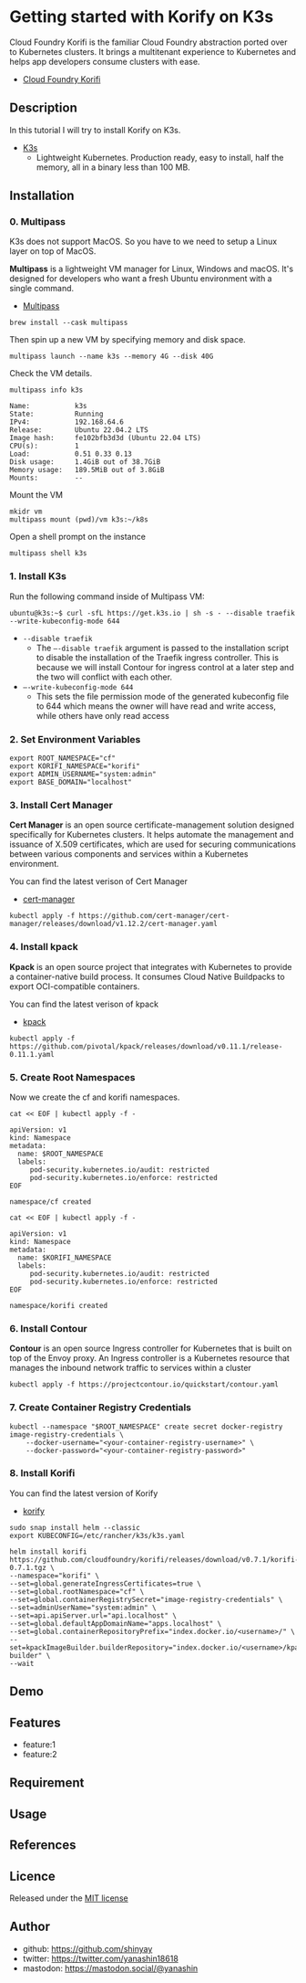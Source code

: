 # Getting started with Korify on K3s

Cloud Foundry Korifi is the familiar Cloud Foundry abstraction ported over to Kubernetes clusters. It brings a multitenant experience to Kubernetes and helps app developers consume clusters with ease.

- [Cloud Foundry Korifi](https://www.cloudfoundry.org/technology/korifi/)

## Description

In this tutorial I will try to install Korify on K3s.

- [K3s](https://k3s.io/)
  - Lightweight Kubernetes. Production ready, easy to install, half the memory, all in a binary less than 100 MB.

## Installation

### 0. Multipass

K3s does not support MacOS. So you have to we need to setup a Linux layer on top of MacOS.

**Multipass** is a lightweight VM manager for Linux, Windows and macOS. It's designed for developers who want a fresh Ubuntu environment with a single command.

- [Multipass](https://github.com/canonical/multipass)

```shell
brew install --cask multipass
```

Then spin up a new VM by specifying memory and disk space.

```shell
multipass launch --name k3s --memory 4G --disk 40G
```

Check the VM details.

```shell
multipass info k3s
```

```shell
Name:           k3s
State:          Running
IPv4:           192.168.64.6
Release:        Ubuntu 22.04.2 LTS
Image hash:     fe102bfb3d3d (Ubuntu 22.04 LTS)
CPU(s):         1
Load:           0.51 0.33 0.13
Disk usage:     1.4GiB out of 38.7GiB
Memory usage:   189.5MiB out of 3.8GiB
Mounts:         --
```

Mount the VM

```shell
mkidr vm
multipass mount (pwd)/vm k3s:~/k8s
```

Open a shell prompt on the instance

```shell
multipass shell k3s
```

### 1. Install K3s

Run the following command inside of Multipass VM:

```shell
ubuntu@k3s:~$ curl -sfL https://get.k3s.io | sh -s - --disable traefik --write-kubeconfig-mode 644
```

- `--disable traefik`
  - The `–-disable traefik` argument is passed to the installation script to disable the installation of the Traefik ingress controller. This is because we will install Contour for ingress control at a later step and the two will conflict with each other.
- `–-write-kubeconfig-mode 644`
  - This sets the file permission mode of the generated kubeconfig file to 644 which means the owner will have read and write access, while others have only read access

### 2. Set Environment Variables

```shell
export ROOT_NAMESPACE="cf"
export KORIFI_NAMESPACE="korifi"
export ADMIN_USERNAME="system:admin"
export BASE_DOMAIN="localhost"
```

### 3. Install Cert Manager

**Cert Manager** is an open source certificate-management solution designed specifically for Kubernetes clusters. It helps automate the management and issuance of X.509 certificates, which are used for securing communications between various components and services within a Kubernetes environment.

You can find the latest verison of Cert Manager

- [cert-manager](https://github.com/cert-manager/cert-manager)

```shell
kubectl apply -f https://github.com/cert-manager/cert-manager/releases/download/v1.12.2/cert-manager.yaml
```

### 4. Install kpack

**Kpack** is an open source project that integrates with Kubernetes to provide a container-native build process. It consumes Cloud Native Buildpacks to export OCI-compatible containers.

You can find the latest verison of kpack

- [kpack](https://github.com/pivotal/kpack)

```shell
kubectl apply -f https://github.com/pivotal/kpack/releases/download/v0.11.1/release-0.11.1.yaml
```

### 5. Create Root Namespaces

Now we create the cf and korifi namespaces.

```shell
cat << EOF | kubectl apply -f -
 
apiVersion: v1
kind: Namespace
metadata:
  name: $ROOT_NAMESPACE
  labels:
     pod-security.kubernetes.io/audit: restricted
     pod-security.kubernetes.io/enforce: restricted
EOF
```

```shell
namespace/cf created
```

```shell
cat << EOF | kubectl apply -f -
 
apiVersion: v1
kind: Namespace
metadata:
  name: $KORIFI_NAMESPACE
  labels:
     pod-security.kubernetes.io/audit: restricted
     pod-security.kubernetes.io/enforce: restricted
EOF
```

```shell
namespace/korifi created
```

### 6. Install Contour

**Contour** is an open source Ingress controller for Kubernetes that is built on top of the Envoy proxy. An Ingress controller is a Kubernetes resource that manages the inbound network traffic to services within a cluster

```shell
kubectl apply -f https://projectcontour.io/quickstart/contour.yaml
```

### 7. Create Container Registry Credentials

```shell
kubectl --namespace "$ROOT_NAMESPACE" create secret docker-registry image-registry-credentials \
    --docker-username="<your-container-registry-username>" \
    --docker-password="<your-container-registry-password>"
```

### 8. Install Korifi

You can find the latest version of Korify

- [korify](https://github.com/cloudfoundry/korifi/)

```shell
sudo snap install helm --classic
export KUBECONFIG=/etc/rancher/k3s/k3s.yaml
```

```shell
helm install korifi https://github.com/cloudfoundry/korifi/releases/download/v0.7.1/korifi-0.7.1.tgz \
--namespace="korifi" \
--set=global.generateIngressCertificates=true \
--set=global.rootNamespace="cf" \
--set=global.containerRegistrySecret="image-registry-credentials" \
--set=adminUserName="system:admin" \
--set=api.apiServer.url="api.localhost" \
--set=global.defaultAppDomainName="apps.localhost" \
--set=global.containerRepositoryPrefix="index.docker.io/<username>/" \
--set=kpackImageBuilder.builderRepository="index.docker.io/<username>/kpack-builder" \
--wait
```

## Demo

## Features

- feature:1
- feature:2

## Requirement

## Usage

## References

## Licence

Released under the [MIT license](https://gist.githubusercontent.com/shinyay/56e54ee4c0e22db8211e05e70a63247e/raw/34c6fdd50d54aa8e23560c296424aeb61599aa71/LICENSE)

## Author

- github: <https://github.com/shinyay>
- twitter: <https://twitter.com/yanashin18618>
- mastodon: <https://mastodon.social/@yanashin>
